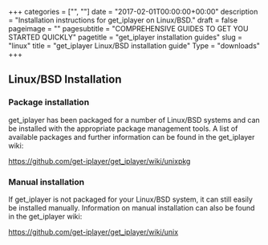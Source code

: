 +++
categories = ["", ""]
date = "2017-02-01T00:00:00+00:00"
description = "Installation instructions for get_iplayer on Linux/BSD."
draft = false
pageimage = ""
pagesubtitle = "COMPREHENSIVE GUIDES TO GET YOU STARTED QUICKLY"
pagetitle = "get_iplayer installation guides"
slug = "linux"
title = "get_iplayer Linux/BSD installation guide"
Type = "downloads"
+++

## Linux/BSD Installation

### Package installation

get_iplayer has been packaged for a number of Linux/BSD systems and can be installed with the appropriate package management tools. A list of available packages and further information can be found in the get_iplayer wiki:

<https://github.com/get-iplayer/get_iplayer/wiki/unixpkg>

### Manual installation

If get_iplayer is not packaged for your Linux/BSD system, it can still easily be installed manually. Information on manual installation can also be found in the get_iplayer wiki:

<https://github.com/get-iplayer/get_iplayer/wiki/unix>